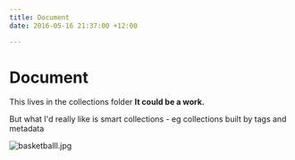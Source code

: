 ```yaml
---
title: Document
date: 2016-05-16 21:37:00 +12:00

---
```


# Document

This lives in the collections folder
**It could be a work.**

But what I'd really like is smart collections - eg collections built by tags and metadata

![basketballl.jpg](/uploads/basketballl.jpg)

